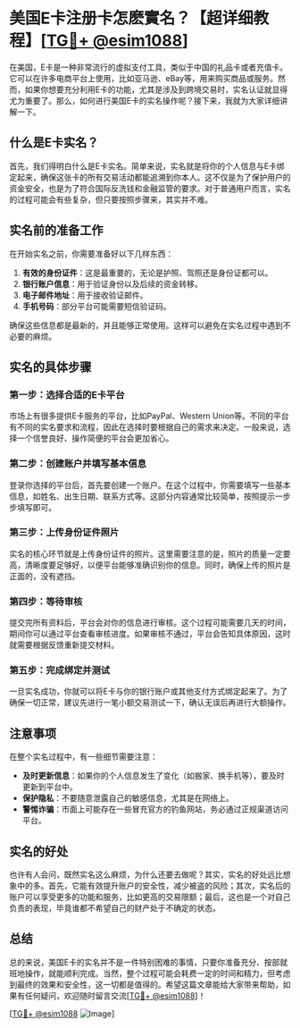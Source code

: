 # 美国E卡注册卡怎麽實名？【超详细教程】[[TG💪+ @esim1088](https://t.me/s/esim1088)]

在美国，E卡是一种非常流行的虚拟支付工具，类似于中国的礼品卡或者充值卡。它可以在许多电商平台上使用，比如亚马逊、eBay等，用来购买商品或服务。然而，如果你想要充分利用E卡的功能，尤其是涉及到跨境交易时，实名认证就显得尤为重要了。那么，如何进行美国E卡的实名操作呢？接下来，我就为大家详细讲解一下。

## 什么是E卡实名？

首先，我们得明白什么是E卡实名。简单来说，实名就是将你的个人信息与E卡绑定起来，确保这张卡的所有交易活动都能追溯到你本人。这不仅是为了保护用户的资金安全，也是为了符合国际反洗钱和金融监管的要求。对于普通用户而言，实名的过程可能会有些复杂，但只要按照步骤来，其实并不难。

## 实名前的准备工作

在开始实名之前，你需要准备好以下几样东西：

1. **有效的身份证件**：这是最重要的，无论是护照、驾照还是身份证都可以。
2. **银行账户信息**：用于验证身份以及后续的资金转移。
3. **电子邮件地址**：用于接收验证邮件。
4. **手机号码**：部分平台可能需要短信验证码。

确保这些信息都是最新的，并且能够正常使用。这样可以避免在实名过程中遇到不必要的麻烦。

## 实名的具体步骤

### 第一步：选择合适的E卡平台

市场上有很多提供E卡服务的平台，比如PayPal、Western Union等。不同的平台有不同的实名要求和流程，因此在选择时要根据自己的需求来决定。一般来说，选择一个信誉良好、操作简便的平台会更加省心。

### 第二步：创建账户并填写基本信息

登录你选择的平台后，首先要创建一个账户。在这个过程中，你需要填写一些基本信息，如姓名、出生日期、联系方式等。这部分内容通常比较简单，按照提示一步步填写即可。

### 第三步：上传身份证件照片

实名的核心环节就是上传身份证件的照片。这里需要注意的是，照片的质量一定要高，清晰度要足够好，以便平台能够准确识别你的信息。同时，确保上传的照片是正面的，没有遮挡。

### 第四步：等待审核

提交完所有资料后，平台会对你的信息进行审核。这个过程可能需要几天的时间，期间你可以通过平台查看审核进度。如果审核不通过，平台会告知具体原因，这时就需要根据反馈重新提交材料。

### 第五步：完成绑定并测试

一旦实名成功，你就可以将E卡与你的银行账户或其他支付方式绑定起来了。为了确保一切正常，建议先进行一笔小额交易测试一下，确认无误后再进行大额操作。

## 注意事项

在整个实名过程中，有一些细节需要注意：

- **及时更新信息**：如果你的个人信息发生了变化（如搬家、换手机等），要及时更新到平台中。
- **保护隐私**：不要随意泄露自己的敏感信息，尤其是在网络上。
- **警惕诈骗**：市面上可能存在一些冒充官方的钓鱼网站，务必通过正规渠道访问平台。

## 实名的好处

也许有人会问，既然实名这么麻烦，为什么还要去做呢？其实，实名的好处远比想象中的多。首先，它能有效提升账户的安全性，减少被盗的风险；其次，实名后的账户可以享受更多的功能和服务，比如更高的交易限额；最后，这也是一个对自己负责的表现，毕竟谁都不希望自己的财产处于不确定的状态。

## 总结

总的来说，美国E卡的实名并不是一件特别困难的事情，只要你准备充分、按部就班地操作，就能顺利完成。当然，整个过程可能会耗费一定的时间和精力，但考虑到最终的效果和安全性，这一切都是值得的。希望这篇文章能给大家带来帮助，如果有任何疑问，欢迎随时留言交流[[TG💪+ @esim1088](https://t.me/s/esim1088)]！

[[TG💪+ @esim1088](https://t.me/s/esim1088) ![Image](https://i.postimg.cc/4NQfJmqS/Snipaste-2025-05-13-00-14-12.png)]